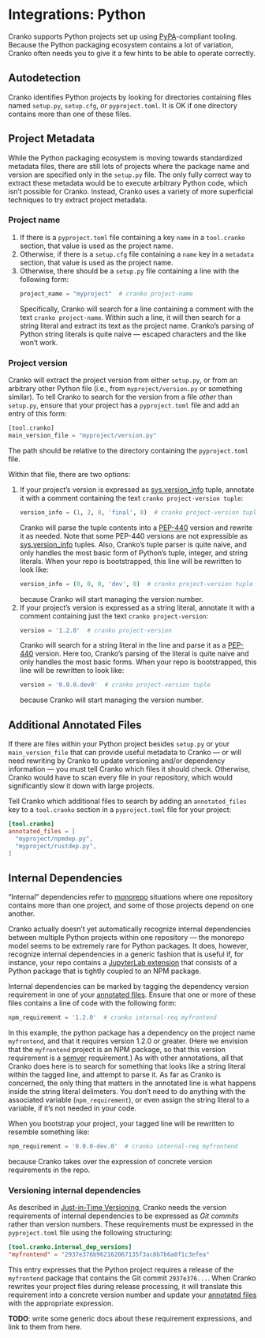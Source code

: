 # Integrations: Python

Cranko supports Python projects set up using [PyPA]-compliant tooling. Because
the Python packaging ecosystem contains a lot of variation, Cranko often needs
you to give it a few hints to be able to operate correctly.

[PyPA]: https://www.pypa.io/


## Autodetection

Cranko identifies Python projects by looking for directories containing files
named `setup.py`, `setup.cfg`, *or* `pyproject.toml`. It is OK if one directory
contains more than one of these files.


## Project Metadata

While the Python packaging ecosystem is moving towards standardized metadata
files, there are still lots of projects where the package name and version are
specified only in the `setup.py` file. The only fully correct way to extract
these metadata would be to execute arbitrary Python code, which isn’t possible
for Cranko. Instead, Cranko uses a variety of more superficial techniques to try
extract project metadata.

### Project name

1. If there is a `pyproject.toml` file containing a key `name` in a
   `tool.cranko` section, that value is used as the project name.
1. Otherwise, if there is a `setup.cfg` file containing a `name` key in a
   `metadata` section, that value is used as the project name.
1. Otherwise, there should be a `setup.py` file containing a line with the
   following form:
   ```python
   project_name = "myproject"  # cranko project-name
   ```
   Specifically, Cranko will search for a line containing a comment with the
   text `cranko project-name`. Within such a line, it will then search for a
   string literal and extract its text as the project name. Cranko’s parsing of
   Python string literals is quite naive — escaped characters and the like won’t
   work.

### Project version

Cranko will extract the project version from either `setup.py`, or from an
arbitrary other Python file (i.e., from `myproject/version.py` or something
similar). To tell Cranko to search for the version from a file *other* than
`setup.py`, ensure that your project has a `pyproject.toml` file and add an
entry of this form:

```python
[tool.cranko]
main_version_file = "myproject/version.py"
```

The path should be relative to the directory containing the `pyproject.toml`
file.

Within that file, there are two options:

1. If your project’s version is expressed as [sys.version_info] tuple, annotate
   it with a comment containing the text `cranko project-version tuple`:
   ```python
   version_info = (1, 2, 0, 'final', 0)  # cranko project-version tuple
   ```
   Cranko will parse the tuple contents into a [PEP-440] version and rewrite it
   as needed. Note that some PEP-440 versions are not expressible as
   [sys.version_info] tuples. Also, Cranko’s tuple parser is quite naive, and
   only handles the most basic form of Python’s tuple, integer, and string
   literals. When your repo is bootstrapped, this line will be rewritten to look
   like:
   ```python
   version_info = (0, 0, 0, 'dev', 0)  # cranko project-version tuple
   ```
   because Cranko will start managing the version number.
1. If your project’s version is expressed as a string literal, annotate
   it with a comment containing just the text `cranko project-version`:
   ```python
   version = '1.2.0'  # cranko project-version
   ```
   Cranko will search for a string literal in the line and parse it as a
   [PEP-440] version. Here too, Cranko’s parsing of the literal is quite naive
   and only handles the most basic forms. When your repo is bootstrapped, this
   line will be rewritten to look like:
   ```python
   version = '0.0.0.dev0'  # cranko project-version tuple
   ```
   because Cranko will start managing the version number.

[sys.version_info]: https://docs.python.org/3/library/sys.html#sys.version_info
[PEP-440]: https://www.python.org/dev/peps/pep-0440/


## Additional Annotated Files

If there are files within your Python project besides `setup.py` or your
`main_version_file` that can provide useful metadata to Cranko — or will need
rewriting by Cranko to update versioning and/or dependency information — you
must tell Cranko which files it should check. Otherwise, Cranko would have to
scan every file in your repository, which would significantly slow it down with
large projects.

Tell Cranko which additional files to search by adding an `annotated_files` key
to a `tool.cranko` section in a `pyproject.toml` file for your project:

```toml
[tool.cranko]
annotated_files = [
  "myproject/npmdep.py",
  "myproject/rustdep.py",
]
```


## Internal Dependencies

“Internal” dependencies refer to [monorepo] situations where one repository
contains more than one project, and some of those projects depend on one
another.

[monorepo]: https://en.wikipedia.org/wiki/Monorepo

Cranko actually doesn’t yet automatically recognize internal dependencies
between multiple Python projects within one repository — the monorepo model
seems to be extremely rare for Python packages. It does, however, recognize
internal dependencies in a generic fashion that is useful if, for instance, your
repo contains a [JupyterLab extension] that consists of a Python package that is
tightly coupled to an NPM package.

[JupyterLab extension]: https://jupyterlab.readthedocs.io/en/stable/user/extensions.html

Internal dependencies can be marked by tagging the dependency version
requirement in one of your [annotated files]. Ensure that one or more of these
files contains a line of code with the following form:

```python
npm_requirement = '1.2.0'  # cranko internal-req myfrontend
```

In this example, the python package has a dependency on the project name
`myfrontend`, and that it requires version 1.2.0 or greater. (Here we envision
that the `myfrontend` project is an NPM package, so that this version
requirement is a [semver] requirement.) As with other annotations, all that
Cranko does here is to search for something that looks like a string literal
within the tagged line, and attempt to parse it. As far as Cranko is concerned,
the only thing that matters in the annotated line is what happens inside the
string literal delimeters. You don’t need to do anything with the associated
variable (`npm_requirement`), or even assign the string literal to a variable,
if it’s not needed in your code.

When you bootstrap your project, your tagged line will be rewritten to resemble
something like:

[annotated files]: #additional-annotated-files
[semver]: https://semver.org/

```python
npm_requirement = '0.0.0-dev.0'  # cranko internal-req myfrontend
```

because Cranko takes over the expression of concrete version requirements in the
repo.

### Versioning internal dependencies

As described in [Just-in-Time Versioning][jitv-int-deps], Cranko needs the
version requirements of internal dependencies to be expressed as *Git commits*
rather than version numbers. These requirements must be expressed in the
`pyproject.toml` file using the following structuring:

```toml
[tool.cranko.internal_dep_versions]
"myfrontend" = "2937e376b962162067135f3ac8b7b6a0f1c3efea"
```

This entry expresses that the Python project requires a release of the
`myfrontend` package that contains the Git commit `2937e376...`. When Cranko
rewrites your project files during release processing, it will translate this
requirement into a concrete version number and update your [annotated files]
with the appropriate expression.

[jitv-int-deps]: ../jit-versioning/index.md#the-monorepo-wrinkle

**TODO**: write some generic docs about these requirement expressions, and link
to them from here.